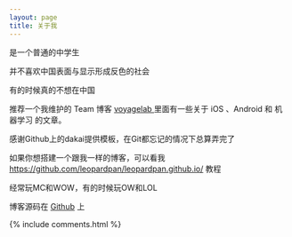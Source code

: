```yaml
---
layout: page
title: 关于我 
---
```


是一个普通的中学生
<p>
并不喜欢中国表面与显示形成反色的社会
<p>
有的时候真的不想在中国

<p>

推荐一个我维护的 Team 博客
<a target="_blank" href="http://talkingdata.me/"> voyagelab </a>
里面有一些关于 iOS 、Android 和 机器学习 的文章。

<p>

感谢Github上的dakai提供模板，在Git都忘记的情况下总算弄完了

<p>

如果你想搭建一个跟我一样的博客，可以看我
https://github.com/leopardpan/leopardpan.github.io/
教程

<p>

经常玩MC和WOW，有的时候玩OW和LOL

<p> 

博客源码在 <a target="_blank" href='https://github.com/leopardpan/leopardpan.github.io/'>Github</a> 上

<p> 

<p> 

<p> 


{% include comments.html %}

